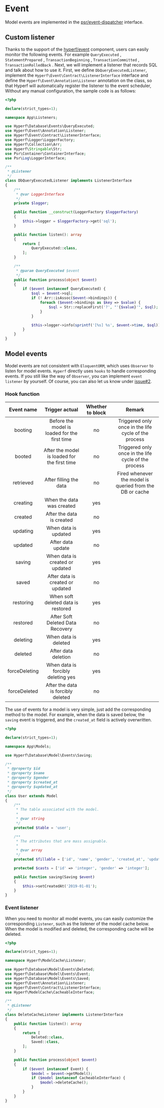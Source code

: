 # Event
Model events are implemented in the [psr/event-dispatcher](https://github.com/php-fig/event-dispatcher) interface.

## Custom listener

Thanks to the support of the [hyperf/event](https://github.com/hyperf/event) component, users can easily monitor the following events.
For example `QueryExecuted` , `StatementPrepared` , `TransactionBeginning` , `TransactionCommitted` , `TransactionRolledBack` .
Next, we will implement a listener that records SQL and talk about how to use it.
First, we define `DbQueryExecutedListener`, implement the `Hyperf\Event\Contract\ListenerInterface` interface and define the `Hyperf\Event\Annotation\Listener` annotation on the class, so that Hyperf will automatically register the listener to the event scheduler, Without any manual configuration, the sample code is as follows:

```php
<?php

declare(strict_types=1);

namespace App\Listeners;

use Hyperf\Database\Events\QueryExecuted;
use Hyperf\Event\Annotation\Listener;
use Hyperf\Event\Contract\ListenerInterface;
use Hyperf\Logger\LoggerFactory;
use Hyperf\Collection\Arr;
use Hyperf\Stringable\Str;
use Psr\Container\ContainerInterface;
use Psr\Log\LoggerInterface;

/**
 * @Listener
 */
class DbQueryExecutedListener implements ListenerInterface
{
    /**
     * @var LoggerInterface
     */
    private $logger;

    public function __construct(LoggerFactory $loggerFactory)
    {
        $this->logger = $loggerFactory->get('sql');
    }

    public function listen(): array
    {
        return [
            QueryExecuted::class,
        ];
    }

    /**
     * @param QueryExecuted $event
     */
    public function process(object $event)
    {
        if ($event instanceof QueryExecuted) {
            $sql = $event->sql;
            if (! Arr::isAssoc($event->bindings)) {
                foreach ($event->bindings as $key => $value) {
                    $sql = Str::replaceFirst('?', "'{$value}'", $sql);
                }
            }

            $this->logger->info(sprintf('[%s] %s', $event->time, $sql));
        }
    }
}

```

## Model events

Model events are not consistent with `EloquentORM`, which uses `Observer` to listen for model events. `Hyperf` directly uses `hooks` to handle corresponding events. If you still like the way of `Observer`, you can implement `event listener` by yourself. Of course, you can also let us know under [issue#2](https://github.com/hyperf/hyperf/issues/2).

### Hook function

|  Event name  |  Trigger actual                                 | Whether to block |                           Remark                           |
|:------------:|:-----------------------------------------------:|:----------------:|:----------------------------------------------------------:|
|   booting    |  Before the model is loaded for the first time  |        no        |    Triggered only once in the life cycle of the process    |
|    booted    |  After the model is loaded for the first time   |        no        |    Triggered only once in the life cycle of the process    |
|  retrieved   |            After filling the data               |        no        |  Fired whenever the model is queried from the DB or cache  |
|   creating   |           When the data was created             |        yes       |                                                            |
|   created    |           After the data is created             |        no        |                                                            |
|   updating   |             When data is updated                |        yes       |                                                            |
|   updated    |               After data update                 |        no        |                                                            |
|    saving    |       When data is created or updated           |        yes       |                                                            |
|    saved     |       After data is created or updated          |        no        |                                                            |
|  restoring   |       When soft deleted data is restored        |        yes       |                                                            |
|   restored   |       After Soft Deleted Data Recovery          |        no        |                                                            |
|   deleting   |              When data is deleted               |        yes       |                                                            |
|   deleted    |              After data deletion                |        no        |                                                            |
|   forceDeleting   |              When data is forcibly deleting         yes    |        yes       |                                                            |
| forceDeleted |       After the data is forcibly deleted        |        no        |                                                            |

The use of events for a model is very simple, just add the corresponding method to the model. For example, when the data is saved below, the `saving` event is triggered, and the `created_at` field is actively overwritten.

```php
<?php

declare(strict_types=1);

namespace App\Models;

use Hyperf\Database\Model\Events\Saving;

/**
 * @property $id
 * @property $name
 * @property $gender
 * @property $created_at
 * @property $updated_at
 */
class User extends Model
{
    /**
     * The table associated with the model.
     *
     * @var string
     */
    protected $table = 'user';

    /**
     * The attributes that are mass assignable.
     *
     * @var array
     */
    protected $fillable = ['id', 'name', 'gender', 'created_at', 'updated_at'];

    protected $casts = ['id' => 'integer', 'gender' => 'integer'];

    public function saving(Saving $event)
    {
        $this->setCreatedAt('2019-01-01');
    }
}

```

### Event listener

When you need to monitor all model events, you can easily customize the corresponding `Listener`, such as the listener of the model cache below. When the model is modified and deleted, the corresponding cache will be deleted.

```php
<?php

declare(strict_types=1);

namespace Hyperf\ModelCache\Listener;

use Hyperf\Database\Model\Events\Deleted;
use Hyperf\Database\Model\Events\Event;
use Hyperf\Database\Model\Events\Saved;
use Hyperf\Event\Annotation\Listener;
use Hyperf\Event\Contract\ListenerInterface;
use Hyperf\ModelCache\CacheableInterface;

/**
 * @Listener
 */
class DeleteCacheListener implements ListenerInterface
{
    public function listen(): array
    {
        return [
            Deleted::class,
            Saved::class,
        ];
    }

    public function process(object $event)
    {
        if ($event instanceof Event) {
            $model = $event->getModel();
            if ($model instanceof CacheableInterface) {
                $model->deleteCache();
            }
        }
    }
}

```
